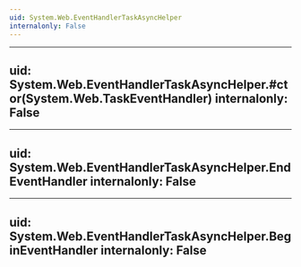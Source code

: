 ```yaml
---
uid: System.Web.EventHandlerTaskAsyncHelper
internalonly: False
---
```


---
uid: System.Web.EventHandlerTaskAsyncHelper.#ctor(System.Web.TaskEventHandler)
internalonly: False
---

---
uid: System.Web.EventHandlerTaskAsyncHelper.EndEventHandler
internalonly: False
---

---
uid: System.Web.EventHandlerTaskAsyncHelper.BeginEventHandler
internalonly: False
---
